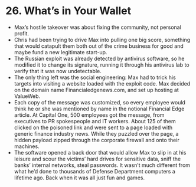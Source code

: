 # 26. What’s in Your Wallet

- Max’s hostile takeover was about fixing the community, not personal profit.
-  Chris had been trying to drive Max into pulling one big score, something that would catapult them both out of the crime business for good and maybe fund a new legitimate start-up.
- The Russian exploit was already detected by antivirus software, so he modified it to change its signature, running it through his antivirus lab to verify that it was now undetectable.
- The only thing left was the social engineering: Max had to trick his targets into visiting a website loaded with the exploit code. Max decided on the domain name Financialedgenews.com, and set up hosting at ValueWeb.
- Each copy of the message was customized, so every employee would think he or she was mentioned by name in the notional Financial Edge article. At Capital One, 500 employees got the message, from executives to PR spokespeople and IT workers. About 125 of them clicked on the poisoned link and were sent to a page loaded with generic finance industry news. While they puzzled over the page, a hidden payload zipped through the corporate firewall and onto their machines.
- The software opened a back door that would allow Max to slip in at his leisure and scour the victims’ hard drives for sensitive data, sniff the banks’ internal networks, steal passwords. It wasn’t much different from what he’d done to thousands of Defense Department computers a lifetime ago. Back when it was all just fun and games.
